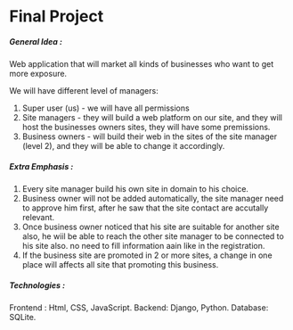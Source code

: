 ﻿# Final Project

##### General Idea :
Web application that will market all kinds of businesses who want to get more exposure.

We will have different level of managers:
1. Super user (us) - we will have all permissions
2. Site managers - they will build a web platform on our site, and they will host the businesses owners sites, they will have some premissions.
3. Business owners - will build their web in the sites of the site manager (level 2), and they will be able to change it accordingly.


#####  Extra Emphasis :
1. Every site manager build his own site in domain to his choice.
2. Business owner will not be added automatically, the site manager need to approve him first, after he saw that the site contact are accutally relevant.
3. Once business owner noticed that his site are suitable for another site also, he wiil be able to reach the other site manager to be connected to his site also. no need to fill information aain like in the registration.
4. If the business site are promoted  in 2 or more sites, a change in one place will affects all site that promoting this business.

#####  Technologies :
Frontend : Html, CSS, JavaScript.
Backend: Django, Python.
Database: SQLite.


